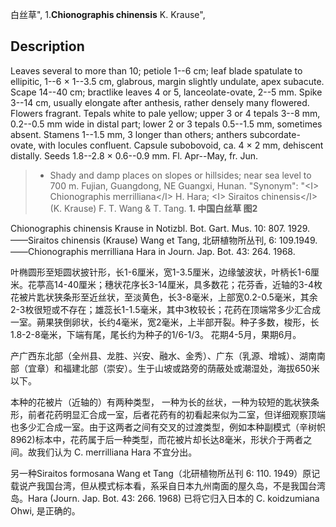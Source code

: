 白丝草",
1.**Chionographis chinensis** K. Krause",

## Description
Leaves several to more than 10; petiole 1--6 cm; leaf blade spatulate to ellipitic, 1--6 × 1--3.5 cm, glabrous, margin slightly undulate, apex subacute. Scape 14--40 cm; bractlike leaves 4 or 5, lanceolate-ovate, 2--5 mm. Spike 3--14 cm, usually elongate after anthesis, rather densely many flowered. Flowers fragrant. Tepals white to pale yellow; upper 3 or 4 tepals 3--8 mm, 0.2--0.5 mm wide in distal part; lower 2 or 3 tepals 0.5--1.5 mm, sometimes absent. Stamens 1--1.5 mm, 3 longer than others; anthers subcordate-ovate, with locules confluent. Capsule subobovoid, ca. 4 × 2 mm, dehiscent distally. Seeds 1.8--2.8 × 0.6--0.9 mm. Fl. Apr--May, fr. Jun.

> * Shady and damp places on slopes or hillsides; near sea level to 700 m. Fujian, Guangdong, NE Guangxi, Hunan.
  "Synonym": "&lt;I&gt; Chionographis merrilliana&lt;/I&gt; H. Hara; &lt;I&gt; Siraitos chinensis&lt;/I&gt; (K. Krause) F. T. Wang &amp; T. Tang.
**1. 中国白丝草 图2**

Chionographis chinensis Krause in Notizbl. Bot. Gart. Mus. 10: 807. 1929. ——Siraitos chinensis (Krause) Wang et Tang, 北研植物所丛刊, 6: 109.1949. ——Chionographis merrilliana Hara in Journ. Jap. Bot. 43: 264. 1968.

叶椭圆形至矩圆状披针形，长1-6厘米，宽1-3.5厘米，边缘皱波状，叶柄长1-6厘米。花葶高14-40厘米；穗状花序长3-14厘米，具多数花；花芬香，近轴的3-4枚花被片匙状狭条形至近丝状，至淡黄色，长3-8毫米，上部宽0.2-0.5毫米，其余2-3枚很短或不存在；雄蕊长1-1.5毫米，其中3枚较长；花药在顶端常多少汇合成一室。蒴果狭倒卵状，长约4毫米，宽2毫米，上半部开裂。种子多数，梭形，长1.8-2-8毫米，下端有尾，尾长约为种子的1/6-1/3。 花期4-5月，果期6月。

产广西东北部（全州县、龙胜、兴安、融水、金秀）、广东（乳源、增城）、湖南南部（宜章）和福建北部（崇安）。生于山坡或路旁的荫蔽处或潮湿处，海拔650米以下。

本种的花被片（近轴的）有两种类型， 一种为长的丝状，一种为较短的匙状狭条形，前者花药明显汇合成一室，后者花药有的初看起来似为二室，但详细观察顶端也多少汇合成一室。由于这两者之间有交叉的过渡类型，例如本种副模式（辛树帜8962)标本中，花药属于后一种类型，而花被片却长达8毫米，形状介于两者之间。故我们认为 C. merrilliana Hara 不宜分出。

另一种Siraitos formosana Wang et Tang（北研植物所丛刊 6: 110. 1949）原记载说产我国台湾，但从模式标本看，系采自日本九州南面的屋久岛，不是我国台湾岛。Hara (Journ. Jap. Bot. 43: 266. 1968) 已将它归入日本的 C. koidzumiana Ohwi, 是正确的。
